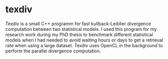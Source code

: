 # texdiv
Texdiv is a small C++ programm for fast kullback-Leibller divergence computation between two statistical models. I used this program for my research work during my PhD thesis to benchmark different statistical models when I had needed to avoid waiting hours or days to get a retrieval rate when using a large dataset. Texdiv uses OpenCL in the background to perform the parallel divergence computation.
